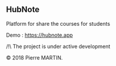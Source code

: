 ## HubNote

Platform for share the courses for students

Demo : https://hubnote.app

/!\ The project is under active development

© 2018 Pierre MARTIN.

